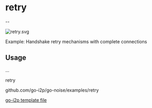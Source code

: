 # retry
--

![retry.svg](retry.svg)

Example: Handshake retry mechanisms with complete connections

## Usage

 ... 

retry 

github.com/go-i2p/go-noise/examples/retry

[go-i2p template file](/template.md)
